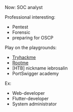 Now: SOC analyst

Professional interesting:
 - Pentest
 - Forensic
 - preparing for OSCP

Play on the playgrounds:
 - [Tryhackme](https://tryhackme.com/p/iebrosalin)
 - [Rootme](https://www.root-me.org/IEbrosalin)
 - [HTB] nickname iebrosalin
 - PortSwigger academy

Ex:
- Web-developer
- Flutter-developer
- System administrator

